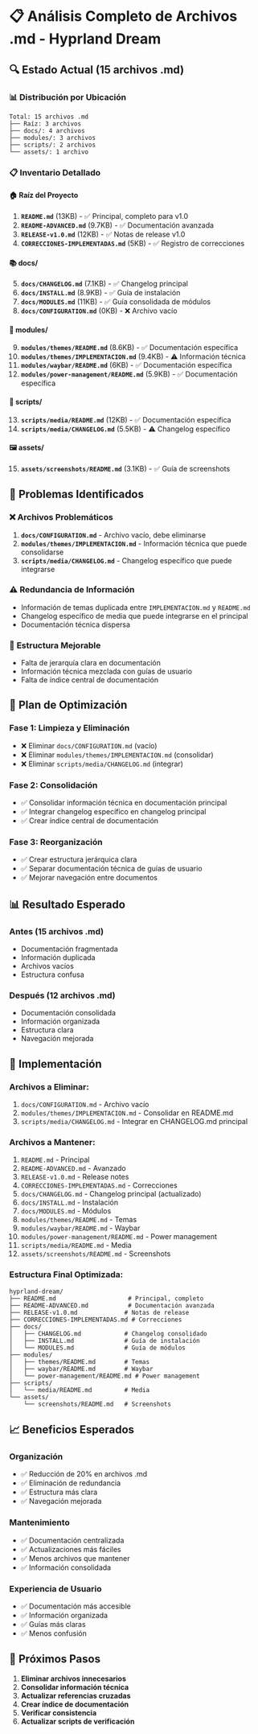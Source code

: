# 📋 Análisis Completo de Archivos .md - Hyprland Dream

## 🔍 Estado Actual (15 archivos .md)

### 📊 Distribución por Ubicación
```
Total: 15 archivos .md
├── Raíz: 3 archivos
├── docs/: 4 archivos
├── modules/: 3 archivos
├── scripts/: 2 archivos
└── assets/: 1 archivo
```

### 📋 Inventario Detallado

#### 🏠 **Raíz del Proyecto**
1. **`README.md`** (13KB) - ✅ Principal, completo para v1.0
2. **`README-ADVANCED.md`** (9.7KB) - ✅ Documentación avanzada
3. **`RELEASE-v1.0.md`** (12KB) - ✅ Notas de release v1.0
4. **`CORRECCIONES-IMPLEMENTADAS.md`** (5KB) - ✅ Registro de correcciones

#### 📚 **docs/**
5. **`docs/CHANGELOG.md`** (7.1KB) - ✅ Changelog principal
6. **`docs/INSTALL.md`** (8.9KB) - ✅ Guía de instalación
7. **`docs/MODULES.md`** (11KB) - ✅ Guía consolidada de módulos
8. **`docs/CONFIGURATION.md`** (0KB) - ❌ Archivo vacío

#### 🎨 **modules/**
9. **`modules/themes/README.md`** (8.6KB) - ✅ Documentación específica
10. **`modules/themes/IMPLEMENTACION.md`** (9.4KB) - ⚠️ Información técnica
11. **`modules/waybar/README.md`** (6KB) - ✅ Documentación específica
12. **`modules/power-management/README.md`** (5.9KB) - ✅ Documentación específica

#### 🎵 **scripts/**
13. **`scripts/media/README.md`** (12KB) - ✅ Documentación específica
14. **`scripts/media/CHANGELOG.md`** (5.5KB) - ⚠️ Changelog específico

#### 🖼️ **assets/**
15. **`assets/screenshots/README.md`** (3.1KB) - ✅ Guía de screenshots

## 🎯 Problemas Identificados

### ❌ **Archivos Problemáticos**
1. **`docs/CONFIGURATION.md`** - Archivo vacío, debe eliminarse
2. **`modules/themes/IMPLEMENTACION.md`** - Información técnica que puede consolidarse
3. **`scripts/media/CHANGELOG.md`** - Changelog específico que puede integrarse

### ⚠️ **Redundancia de Información**
- Información de temas duplicada entre `IMPLEMENTACION.md` y `README.md`
- Changelog específico de media que puede integrarse en el principal
- Documentación técnica dispersa

### 🔄 **Estructura Mejorable**
- Falta de jerarquía clara en documentación
- Información técnica mezclada con guías de usuario
- Falta de índice central de documentación

## 🚀 Plan de Optimización

### Fase 1: Limpieza y Eliminación
- ❌ Eliminar `docs/CONFIGURATION.md` (vacío)
- ❌ Eliminar `modules/themes/IMPLEMENTACION.md` (consolidar)
- ❌ Eliminar `scripts/media/CHANGELOG.md` (integrar)

### Fase 2: Consolidación
- ✅ Consolidar información técnica en documentación principal
- ✅ Integrar changelog específico en changelog principal
- ✅ Crear índice central de documentación

### Fase 3: Reorganización
- ✅ Crear estructura jerárquica clara
- ✅ Separar documentación técnica de guías de usuario
- ✅ Mejorar navegación entre documentos

## 📊 Resultado Esperado

### Antes (15 archivos .md)
- Documentación fragmentada
- Información duplicada
- Archivos vacíos
- Estructura confusa

### Después (12 archivos .md)
- Documentación consolidada
- Información organizada
- Estructura clara
- Navegación mejorada

## 🔧 Implementación

### Archivos a Eliminar:
1. `docs/CONFIGURATION.md` - Archivo vacío
2. `modules/themes/IMPLEMENTACION.md` - Consolidar en README.md
3. `scripts/media/CHANGELOG.md` - Integrar en CHANGELOG.md principal

### Archivos a Mantener:
1. `README.md` - Principal
2. `README-ADVANCED.md` - Avanzado
3. `RELEASE-v1.0.md` - Release notes
4. `CORRECCIONES-IMPLEMENTADAS.md` - Correcciones
5. `docs/CHANGELOG.md` - Changelog principal (actualizado)
6. `docs/INSTALL.md` - Instalación
7. `docs/MODULES.md` - Módulos
8. `modules/themes/README.md` - Temas
9. `modules/waybar/README.md` - Waybar
10. `modules/power-management/README.md` - Power management
11. `scripts/media/README.md` - Media
12. `assets/screenshots/README.md` - Screenshots

### Estructura Final Optimizada:
```
hyprland-dream/
├── README.md                    # Principal, completo
├── README-ADVANCED.md           # Documentación avanzada
├── RELEASE-v1.0.md             # Notas de release
├── CORRECCIONES-IMPLEMENTADAS.md # Correcciones
├── docs/
│   ├── CHANGELOG.md            # Changelog consolidado
│   ├── INSTALL.md              # Guía de instalación
│   └── MODULES.md              # Guía de módulos
├── modules/
│   ├── themes/README.md        # Temas
│   ├── waybar/README.md        # Waybar
│   └── power-management/README.md # Power management
├── scripts/
│   └── media/README.md         # Media
└── assets/
    └── screenshots/README.md   # Screenshots
```

## 📈 Beneficios Esperados

### Organización
- ✅ Reducción de 20% en archivos .md
- ✅ Eliminación de redundancia
- ✅ Estructura más clara
- ✅ Navegación mejorada

### Mantenimiento
- ✅ Documentación centralizada
- ✅ Actualizaciones más fáciles
- ✅ Menos archivos que mantener
- ✅ Información consolidada

### Experiencia de Usuario
- ✅ Documentación más accesible
- ✅ Información organizada
- ✅ Guías más claras
- ✅ Menos confusión

## 🎯 Próximos Pasos

1. **Eliminar archivos innecesarios**
2. **Consolidar información técnica**
3. **Actualizar referencias cruzadas**
4. **Crear índice de documentación**
5. **Verificar consistencia**
6. **Actualizar scripts de verificación** 